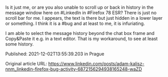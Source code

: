 Is it just me, or are you also unable to scroll up or back in history in the message window here on #LinkedIn in #Firefox 78 ESR? There is just no scroll bar for me. I appears, the text is there but just hidden in a lower layer or something. I think it is a #bug and at least to me, it is infuriating.

I am able to select the message history beyond the chat box frame and Copy&Paste it e.g. in a text editor. That is my workaround, to see at least some history.


Published: 2021-12-02T13:55:39.203 in Prague

Original article URL: https://www.linkedin.com/posts/adam-kalisz-nnm_linkedin-firefox-bug-activity-6872156294938165248-waZD

